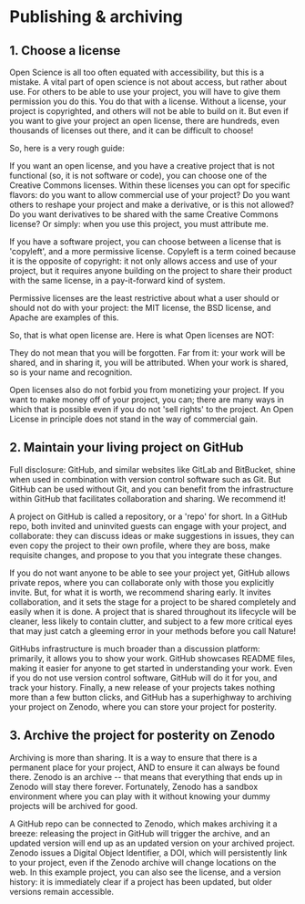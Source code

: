 # Publishing & archiving

## 1. Choose a license

Open Science is all too often equated with accessibility, but this is a mistake.
A vital part of open science is not about access, but rather about use. For
others to be able to use your project, you will have to give them permission you
do this. You do that with a license. Without a license, your project is
copyrighted, and others will not be able to build on it. But even if you want to
give your project an open license, there are hundreds, even thousands of
licenses out there, and it can be difficult to choose!

So, here is a very rough guide:

If you want an open license, and you have a creative project that is not
functional (so, it is not software or code), you can choose one of the Creative
Commons licenses. Within these licenses you can opt for specific flavors: do you
want to allow commercial use of your project? Do you want others to reshape your
project and make a derivative, or is this not allowed? Do you want derivatives
to be shared with the same Creative Commons license? Or simply: when you use
this project, you must attribute me.

If you have a software project, you can choose between a license that is
'copyleft', and a more permissive license. Copyleft is a term coined because it
is the opposite of copyright: it not only allows access and use of your project,
but it requires anyone building on the project to share their product with the
same license, in a pay-it-forward kind of system.

Permissive licenses are the least restrictive about what a user should or should
not do with your project: the MIT license, the BSD license, and Apache are
examples of this.

So, that is what open license are. Here is what Open licenses are NOT:

They do not mean that you will be forgotten. Far from it: your work will be
shared, and in sharing it, you will be attributed. When your work is shared, so
is your name and recognition.

Open licenses also do not forbid you from monetizing your project. If you want
to make money off of your project, you can; there are many ways in which that is
possible even if you do not 'sell rights' to the project. An Open License in
principle does not stand in the way of commercial gain.

## 2. Maintain your living project on GitHub

Full disclosure: GitHub, and similar websites like GitLab and BitBucket, shine
when used in combination with version control software such as Git. But GitHub
can be used without Git, and you can benefit from the infrastructure within
GitHub that facilitates collaboration and sharing. We recommend it!

A project on GitHub is called a repository, or a 'repo' for short. In a GitHub
repo, both invited and uninvited guests can engage with your project, and
collaborate: they can discuss ideas or make suggestions in issues, they can even
copy the project to their own profile, where they are boss, make requisite
changes, and propose to you that you integrate these changes.

If you do not want anyone to be able to see your project yet, GitHub allows
private repos, where you can collaborate only with those you explicitly invite.
But, for what it is worth, we recommend sharing early. It invites collaboration,
and it sets the stage for a project to be shared completely and easily when it
is done. A project that is shared throughout its lifecycle will be cleaner, less
likely to contain clutter, and subject to a few more critical eyes that may just
catch a gleeming error in your methods before you call Nature!

GitHubs infrastructure is much broader than a discussion platform: primarily, it
allows you to show your work. GitHub showcases README files, making it easier
for anyone to get started in understanding your work. Even if you do not use
version control software, GitHub will do it for you, and track your history.
Finally, a new release of your projects takes nothing more than a few button
clicks, and GitHub has a superhighway to archiving your project on Zenodo, where
you can store your project for posterity.

## 3. Archive the project for posterity on Zenodo

Archiving is more than sharing. It is a way to ensure that there is a permanent
place for your project, AND to ensure it can always be found there. Zenodo is an
archive -- that means that everything that ends up in Zenodo will stay there
forever. Fortunately, Zenodo has a sandbox environment where you can play with
it without knowing your dummy projects will be archived for good.

A GitHub repo can be connected to Zenodo, which makes archiving it a breeze:
releasing the project in GitHub will trigger the archive, and an updated version
will end up as an updated version on your archived project. Zenodo issues a
Digital Object Identifier, a DOI, which will persistently link to your project,
even if the Zenodo archive will change locations on the web. In this example
project, you can also see the license, and a version history: it is immediately
clear if a project has been updated, but older versions remain accessible.